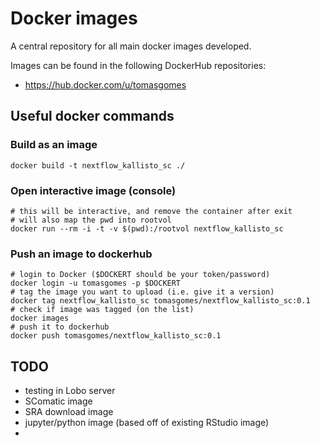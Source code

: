 # Docker images

A central repository for all main docker images developed.  

Images can be found in the following DockerHub repositories:  
 - https://hub.docker.com/u/tomasgomes

## Useful docker commands
### Build as an image
```{bash}
docker build -t nextflow_kallisto_sc ./
```

### Open interactive image (console)
```{bash}
# this will be interactive, and remove the container after exit
# will also map the pwd into rootvol
docker run --rm -i -t -v $(pwd):/rootvol nextflow_kallisto_sc
```

### Push an image to dockerhub
```{bash}
# login to Docker ($DOCKERT should be your token/password)
docker login -u tomasgomes -p $DOCKERT
# tag the image you want to upload (i.e. give it a version)
docker tag nextflow_kallisto_sc tomasgomes/nextflow_kallisto_sc:0.1
# check if image was tagged (on the list)
docker images
# push it to dockerhub
docker push tomasgomes/nextflow_kallisto_sc:0.1
```

## TODO
 - testing in Lobo server
 - SComatic image
 - SRA download image
 - jupyter/python image (based off of existing RStudio image)
 -
